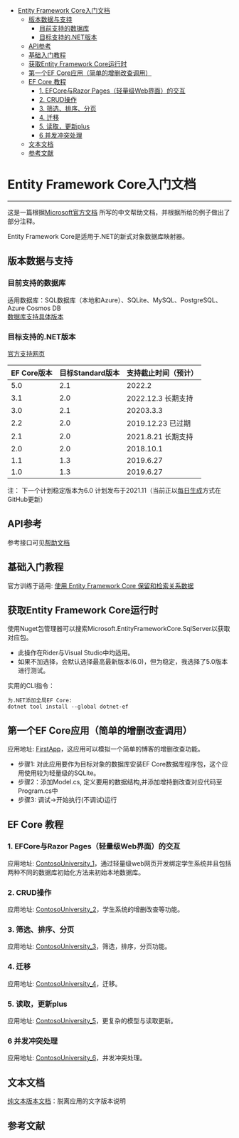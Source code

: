 - [Entity Framework Core入门文档](#entity-framework-core----)
    * [版本数据与支持](#-------)
        + [目前支持的数据库](#--------)
        + [目标支持的.NET版本](#-----net--)
    * [API参考](#api--)
    * [基础入门教程](#------)
    * [获取Entity Framework Core运行时](#--entity-framework-core---)
    * [第一个EF Core应用（简单的增删改查调用）](#---ef-core-------------)
    * [EF Core 教程](#ef-core---)
        + [1. EFCore与Razor Pages（轻量级Web界面）的交互](#1-efcore-razor-pages----web------)
        + [2. CRUD操作](#2-crud--)
        + [3. 筛选、排序、分页](#3---------)
        + [4. 迁移](#4---)
        + [5. 读取，更新plus](#5------plus)
        + [6 并发冲突处理](#6-------)
    * [文本文档](#----)
    * [参考文献](#----)
# Entity Framework Core入门文档 #
***
这是一篇根据[Microsoft官方文档](https://github.com/dotnet/EntityFramework.Docs)
所写的中文帮助文档，并根据所给的例子做出了部分注释。

Entity Framework Core是适用于.NET的新式对象数据库映射器。    

## 版本数据与支持
### 目前支持的数据库 ###
适用数据库：SQL数据库（本地和Azure）、SQLite、MySQL、PostgreSQL、Azure Cosmos DB     
[数据库支持具体版本](https://docs.microsoft.com/zh-cn/ef/core/providers/?tabs=dotnet-core-cli)     
### 目标支持的.NET版本
[官方支持网页](https://docs.microsoft.com/zh-cn/ef/core/what-is-new/)     

| EF Core版本 | 目标Standard版本 | 支持截止时间（预计） |   
| ---------- | --------------- | ---------------- | 
|5.0         |2.1              |2022.2            |
|3.1         |2.0              |2022.12.3  长期支持 |
|3.0         |2.1              |20203.3.3         |
|2.2         |2.0              |2019.12.23 已过期  |
|2.1         |2.0              |2021.8.21  长期支持 |
|2.0         |2.0              |2018.10.1         |
|1.1         |1.3              |2019.6.27         |
|1.0         |1.3              |2019.6.27         |

注： 下一个计划稳定版本为6.0 计划发布于2021.11（当前正以[每日生成](https://github.com/dotnet/aspnetcore/blob/main/docs/DailyBuilds.md)方式在GitHub更新）    

## API参考
参考接口可见[帮助文档](https://docs.microsoft.com/zh-cn/dotnet/api/)     

## 基础入门教程

官方训练于适用: [使用 Entity Framework Core 保留和检索关系数据](https://docs.microsoft.com/zh-cn/learn/modules/persist-data-ef-core/)

## 获取Entity Framework Core运行时
使用Nuget包管理器可以搜索Microsoft.EntityFrameworkCore.SqlServer以获取对应包。
- 此操作在Rider与Visual Studio中均适用。
- 如果不加选择，会默认选择最高最新版本(6.0)，但为稳定，我选择了5.0版本进行测试。

实用的CLI指令：     
```
为.NET添加全局EF Core:
dotnet tool install --global dotnet-ef
```

## 第一个EF Core应用（简单的增删改查调用） 
应用地址: [FirstApp](./FirstApp)，这应用可以模拟一个简单的博客的增删改查功能。    
 - 步骤1: 对此应用要作为目标对象的数据库安装EF Core数据库程序包，这个应用使用较为轻量级的SQLite。
 - 步骤2：添加Model.cs, 定义要用的数据结构,并添加增持删改查对应代码至Program.cs中
 - 步骤3: 调试->开始执行(不调试)运行

## EF Core 教程
### 1. EFCore与Razor Pages（轻量级Web界面）的交互 ###
应用地址: [ContosoUniversity_1](./ContosoUniversity_1)，通过轻量级web网页开发绑定学生系统并且包括两种不同的数据库初始化方法来初始本地数据库。     

### 2. CRUD操作 ###
应用地址: [ContosoUniversity_2](./ContosoUniversity_2)，学生系统的增删改查等功能。    

### 3. 筛选、排序、分页 ###
应用地址: [ContosoUniversity_3](./ContosoUniversity_3)，筛选，排序，分页功能。       

### 4. 迁移 ###
应用地址: [ContosoUniversity_4](./ContosoUniversity_4)，迁移。     

### 5. 读取，更新plus ###
应用地址: [ContosoUniversity_5](./ContosoUniversity_5)，更复杂的模型与读取更新。       

### 6 并发冲突处理 ###
应用地址: [ContosoUniversity_6](./ContosoUniversity_6)，并发冲突处理。       

## 文本文档
[纯文本版本文档](./Document)：脱离应用的文字版本说明


## 参考文献
